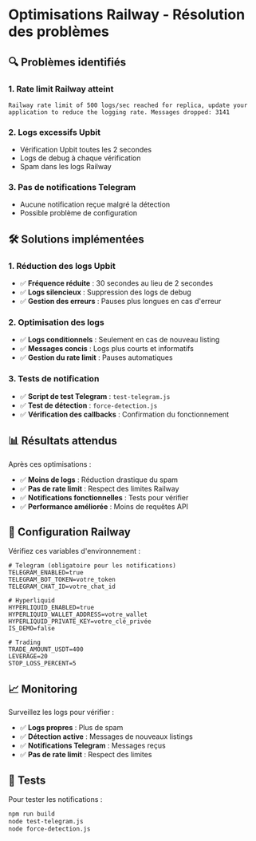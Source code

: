 # Optimisations Railway - Résolution des problèmes

## 🔍 Problèmes identifiés

### **1. Rate limit Railway atteint**
```
Railway rate limit of 500 logs/sec reached for replica, update your application to reduce the logging rate. Messages dropped: 3141
```

### **2. Logs excessifs Upbit**
- Vérification Upbit toutes les 2 secondes
- Logs de debug à chaque vérification
- Spam dans les logs Railway

### **3. Pas de notifications Telegram**
- Aucune notification reçue malgré la détection
- Possible problème de configuration

## 🛠️ Solutions implémentées

### **1. Réduction des logs Upbit**
- ✅ **Fréquence réduite** : 30 secondes au lieu de 2 secondes
- ✅ **Logs silencieux** : Suppression des logs de debug
- ✅ **Gestion des erreurs** : Pauses plus longues en cas d'erreur

### **2. Optimisation des logs**
- ✅ **Logs conditionnels** : Seulement en cas de nouveau listing
- ✅ **Messages concis** : Logs plus courts et informatifs
- ✅ **Gestion du rate limit** : Pauses automatiques

### **3. Tests de notification**
- ✅ **Script de test Telegram** : `test-telegram.js`
- ✅ **Test de détection** : `force-detection.js`
- ✅ **Vérification des callbacks** : Confirmation du fonctionnement

## 📊 Résultats attendus

Après ces optimisations :
- ✅ **Moins de logs** : Réduction drastique du spam
- ✅ **Pas de rate limit** : Respect des limites Railway
- ✅ **Notifications fonctionnelles** : Tests pour vérifier
- ✅ **Performance améliorée** : Moins de requêtes API

## 🔧 Configuration Railway

Vérifiez ces variables d'environnement :

```env
# Telegram (obligatoire pour les notifications)
TELEGRAM_ENABLED=true
TELEGRAM_BOT_TOKEN=votre_token
TELEGRAM_CHAT_ID=votre_chat_id

# Hyperliquid
HYPERLIQUID_ENABLED=true
HYPERLIQUID_WALLET_ADDRESS=votre_wallet
HYPERLIQUID_PRIVATE_KEY=votre_clé_privée
IS_DEMO=false

# Trading
TRADE_AMOUNT_USDT=400
LEVERAGE=20
STOP_LOSS_PERCENT=5
```

## 📈 Monitoring

Surveillez les logs pour vérifier :
- ✅ **Logs propres** : Plus de spam
- ✅ **Détection active** : Messages de nouveaux listings
- ✅ **Notifications Telegram** : Messages reçus
- ✅ **Pas de rate limit** : Respect des limites

## 🧪 Tests

Pour tester les notifications :
```bash
npm run build
node test-telegram.js
node force-detection.js
``` 